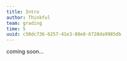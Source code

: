 ```yaml
---
title: Intro
author: Thinkful
team: grading
time: 5
uuid: c50dc736-6257-41e3-88e8-6728da9985db
---
```


coming soon...
